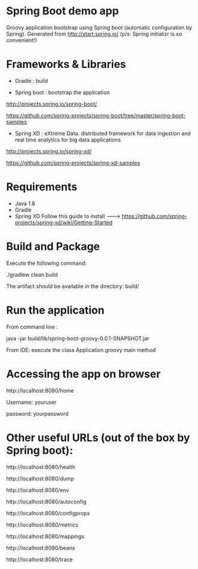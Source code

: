 Spring Boot demo app
================================================
Groovy application bootstrap using Spring boot (automatic configuration by Spring).
Generated from http://start.spring.io/
(p/s: Spring initializr is so convenient!)


Frameworks & Libraries
======================
* Gradle    	: build

* Spring boot : bootstrap the application

http://projects.spring.io/spring-boot/

https://github.com/spring-projects/spring-boot/tree/master/spring-boot-samples

* Spring XD	  : eXtreme Data. distributed framework for data ingestion and real time analytics for big data applications

http://projects.spring.io/spring-xd/

https://github.com/spring-projects/spring-xd-samples


Requirements
============
* Java 1.8
* Gradle
* Spring XD
Follow this guide to install ---> https://github.com/spring-projects/spring-xd/wiki/Getting-Started


Build and Package
=================
Execute the following command:

./gradlew clean build

The artifact should be available in the directory: build/



Run the application
===================
From command line :

java -jar build/lib/spring-boot-groovy-0.0.1-SNAPSHOT.jar

From IDE: execute the class Application.groovy main method

Accessing the app on browser
============================
http://localhost:8080/home

Username: youruser

password: yourpassword

Other useful URLs (out of the box by Spring boot):
==================================================
http://localhost:8080/health

http://localhost:8080/dump

http://localhost:8080/env

http://localhost:8080/autoconfig

http://localhost:8080/configprops

http://localhost:8080/metrics

http://localhost:8080/mappings

http://localhost:8080/beans

http://localhost:8080/trace


